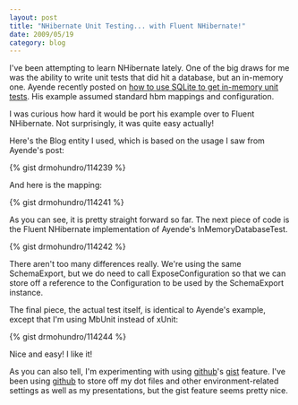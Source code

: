```yaml
---
layout: post
title: "NHibernate Unit Testing... with Fluent NHibernate!"
date: 2009/05/19
category: blog
---
```


I've been attempting to learn NHibernate lately. One of the big draws for me was the ability to write unit tests that did hit a database, but an in-memory one. Ayende recently posted on [how to use SQLite to get in-memory unit tests](http://ayende.com/Blog/archive/2009/04/28/nhibernate-unit-testing.aspx). His example assumed standard hbm mappings and configuration.

I was curious how hard it would be port his example over to Fluent NHibernate. Not surprisingly, it was quite easy actually!

Here's the Blog entity I used, which is based on the usage I saw from Ayende's post:

{% gist drmohundro/114239 %}

And here is the mapping:

{% gist drmohundro/114241 %}

As you can see, it is pretty straight forward so far. The next piece of code is the Fluent NHibernate implementation of Ayende's InMemoryDatabaseTest.

{% gist drmohundro/114242 %}

There aren't too many differences really. We're using the same SchemaExport, but we do need to call ExposeConfiguration so that we can store off a reference to the Configuration to be used by the SchemaExport instance.

The final piece, the actual test itself, is identical to Ayende's example, except that I'm using MbUnit instead of xUnit:

{% gist drmohundro/114244 %}

Nice and easy! I like it!

As you can also tell, I'm experimenting with using [github](http://github.com/)'s [gist](http://gist.github.com/) feature. I've been using [github](http://github.com/) to store off my dot files and other environment-related settings as well as my presentations, but the gist feature seems pretty nice.

